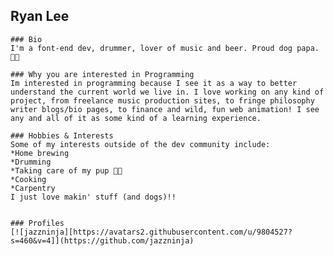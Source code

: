 ## Ryan Lee

    ### Bio
    I'm a font-end dev, drummer, lover of music and beer. Proud dog papa. 🐶🐶

    ### Why you are interested in Programming
    Im interested in programming because I see it as a way to better understand the current world we live in. I love working on any kind of project, from freelance music production sites, to fringe philosophy writer blogs/bio pages, to finance and wild, fun web animation! I see any and all of it as some kind of a learning experience.

    ### Hobbies & Interests
    Some of my interests outside of the dev community include:
    *Home brewing
    *Drumming
    *Taking care of my pup 🐶🐶
    *Cooking
    *Carpentry
    I just love makin' stuff (and dogs)!!


    ### Profiles
    [![jazzninja][https://avatars2.githubusercontent.com/u/9804527?s=460&v=4]](https://github.com/jazzninja)
